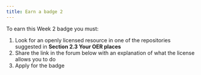 ```yaml
---
title: Earn a badge 2
---
```


To earn this Week 2 badge you must:

 1. Look for an openly licensed resource in one of the repositories suggested in **Section 2.3 Your OER places**
 2. Share the link in the forum below with an explanation of what the license allows you to do
 3. Apply for the badge


